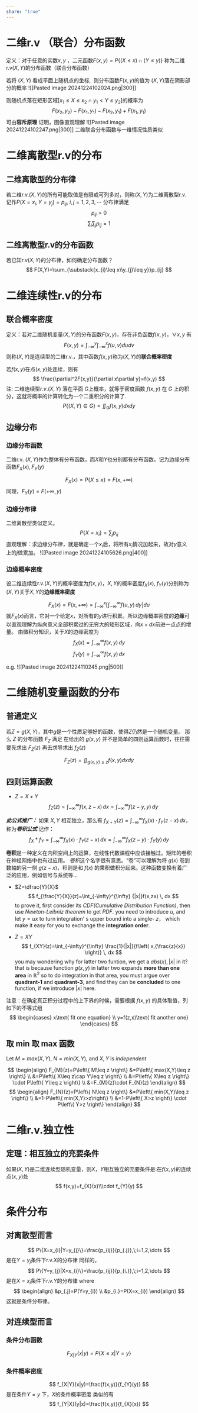```yaml
---
share: "true"
---
```


# 二维r.v （联合）分布函数
定义：对于任意的实数$x,y$ ，二元函数$F(x,y)=P\left\{(X\leq x)\cap(Y\leq y)\right\}$
称为二维r.v$(X,Y)$的分布函数（联合分布函数）

若将 $(X, Y)$ 看成平面上随机点的坐标,  则分布函数$F(x, y)$的值为 $(X, Y )$落在阴影部分的概率 
![[Pasted image 20241224102024.png|300]]

则随机点落在矩形区域$[x_{1}\leq X\leq x_{2}\cap y_{1}<Y\leq y_{2}]$的概率为
$$
F(x_{2},y_{2})-F(x_{1},y_{1})-F(x_{2},y_{1})+F(x_{1},y_{1})
$$
可由**容斥原理** 证明，图像直观理解
![[Pasted image 20241224102247.png|300]]
二维联合分布函数与一维情况性质类似

# 二维离散型r.v的分布
## 二维离散型的分布律
若二维r.v.$(X,Y)$的所有可能取值是有限或可列多对，则称$(X,Y)$为二维离散型r.v.
记作$P(X=x_{i},Y=y_{j})=p_{ij}$,  $i,j=1,2,3,\cdots$
分布律满足
$$
p_{ij}>0
$$
$$
\sum _{i}\sum _{j}p_{ij}=1
$$
## 二维离散型r.v的分布函数
若已知r.v$(X,Y)$的分布律，如何确定分布函数？
$$
F(X,Y)=\sum_{\substack{x_{i}\leq x\\y_{j}\leq y}}p_{ij}
$$
# 二维连续性r.v的分布
## 联合概率密度
定义：若对二维随机变量$(X,Y)$的分布函数$F(x,y)$，存在非负函数$f(x,y)$，$\forall x,y$ 有
$$
F(x,y)=\int_{-\infty}^y\int_{-\infty}^xf(u,v)dudv
$$
则称$(X,Y)$是连续型的二维$\mathrm{r.v.}$，其中函数$f(x,y)$称为$(X,Y)$的**联合概率密度**

若$f(x,y)$在点$(x,y)$处连续，则有
$$
\frac{\partial^2F(x,y)}{\partial x\partial y}=f(x,y)
$$
注: 二维连续型$r.v. (X, Y)$ 落在平面 $G$上概率，就等于密度函数 $f(x, y)$ 在 $G$ 上的积分，这就将概率的计算转化为一个二重积分的计算了.
$$
P\{(X,Y)\in G\}=\iint _{G}f(x,y)dxdy
$$
## 边缘分布
### 边缘分布函数

二维r.v. $(X,Y)$作为整体有分布函数，而$X$和$Y$也分别都有分布函数。记为边缘分布函数$F_{X}(x),F_{Y}(y)$

$$
F_{X}(x)=P\{X\leq x\}=F(x,+\infty)
$$
同理，$F_{Y}(y)=F(+\infty,y)$
### 边缘分布律
二维离散型类似定义。
$$
P\{X=x_{i}\}=\sum_{j}p_{ij}
$$
直观理解：求边缘分布律，就是确定一个$x_i$后，将所有$x_{i}$情况加起来，故对$y$意义上的$j$做累加。
![[Pasted image 20241224105626.png|400]]

### 边缘概率密度

设二维连续性r.v.$(X,Y)$的概率密度为$f(x,y)$，$X,Y$的概率密度$f_{X}(x),\;f_{Y}(y)$分别称为$(X,Y)$关于$X,Y$的**边缘概率密度**

$$
F_{X}(x)=F(x,+\infty)=\int_{-\infty}^x\left[\int_{-\infty}^{\infty} f(u,y) \, dy \right]du
$$
就$F_{X}(x)$而言，它对一个给定$x$，对所有的$y$进行积累。所以边缘概率密度的**边缘**可以直观理解为纵向意义全部积累过的无穷大的矩形区域，向$x+dx$前进一点点的增量。
由微积分知识，关于$X$的边缘密度为
$$
f_{X}(x)=\int_{-\infty}^{\infty} f(x,y) \, dy
$$
$$
f_{Y}(y)=\int_{-\infty}^{\infty} f(x,y) \, dx 
$$

e.g.
![[Pasted image 20241224110245.png|500]]
# 二维随机变量函数的分布
## 普通定义
若$Z=g(X,Y)$，其中$g$是一个性质足够好的函数，使得$Z$仍然是一个随机变量。
那么 $Z$ 的分布函数 $F_{Z}$ 满足
在给出的 $g(x,y)$ 并不是简单的四则运算函数时，往往需要先求出 $F_{Z}(z)$ 再去求导求出 $f_{Z}(z)$


$$
F_{Z}(z)=\iint_{g(x,y)\leq z}{f(x,y)dxdy}
$$
## 四则运算函数
- $Z=X+Y$
$$
	f_{Z}(z)=\int_{-\infty}^{\infty} f(x,z-x) \, dx=\int_{-\infty}^{\infty} f(z-y,y) \, dy  
$$

***此公式推广：*** 如果 $X,Y$ 相互独立，那么有 $f_{X+Y}(z)=\int_{-\infty}^{\infty} f_{X}(x)\cdot f_{Y}(z-x) \, dx$，称为***卷积公式***
记作：
$$
f_{X}*f_{Y}=\int_{-\infty}^{\infty} f_{X}(x)\cdot f_{Y}(z-x) \, dx=\int_{-\infty}^{\infty} f_{X}(z-y)\cdot f_{Y}(y) \, dy
$$

**卷积**是一种定义在内积空间上的运算，在线性代数课程中应该接触过。矩阵的卷积在神经网络中也有过应用。
*卷积*这个名字很有意思。“卷”可以理解为将 $g(x)$ 卷到数轴的另一侧 $g(z-x)$，积则是和 $f(x)$ 的乘积做积分起来。这种函数变换有着广泛的应用，例如信号与系统等...

- $Z=\dfrac{Y}{X}$
$$
	f_{\frac{Y}{X}}(z)=\int_{-\infty}^{\infty} {|x|}f(x,zx) \, dx  
$$
	to prove it,  first consider its *CDF(Cumulative Distribution Function)*,  then use *Newton-Leibniz theorem* to get *PDF*.
	you need to introduce $u$, and let $y=ux$ to turn integration' s upper bound into a single- $z$，  which make it easy for you to exchange the **integration order**.
	
- $Z=XY$
$$
f_{XY}(z)=\int_{-\infty}^{\infty} \frac{1}{|x|}{f\left( x,{\frac{z}{x}} \right)} \, dx 
$$
	you may wondering why for latter two funtion, we get a $abs(x),|x|$ in it?
	that is because function $g(x,y)$  in latter two expands **more than one area** in $\mathbb{R}^2$
	so to do integration in that area, you must argue over **quadrant-1** and **quadrant-3**, and find they can be **concluded** to one function, if we introduce $|x|$ here.

注意：在确定真正积分过程中的上下界的时候，需要根据 $f(x,y)$ 的具体取值，列如下的不等式组
$$
\begin{cases}
x\text{ fit one equation} \\
y=f(z,x)\text{ fit another one}
\end{cases}
$$
## 取 min 取 max 函数
Let $M=max(X,Y)$, $N=min(X,Y)$, and $X,Y$ is *independent*

$$
\begin{align}
F_{M}(z)=P\left\{ M\leq z \right\} &=P\left\{ max(X,Y)\leq z \right\} \\
&=P\left\{ X\leq z\cap Y\leq z \right\}  \\
&=P\left\{ X\leq z \right\} \cdot P\left\{ Y\leq z \right\}  \\
&=F_{M}(z)\cdot F_{N}(z)
\end{align}
$$
$$
\begin{align}
F_{N}(z)=P\left\{ N\leq z \right\} &=P\left\{ min(X,Y)\leq z \right\} \\
&=1-P\left\{ min(X,Y)>z\right\}  \\
&=1-P\left\{ X>z \right\} \cdot P\left\{ Y>z \right\} 
\end{align}
$$

# 二维r.v.独立性
## 定理：相互独立的充要条件
如果$(X,Y)$是二维连续型随机变量，则$X，Y$相互独立的充要条件是:在$f(x,y)$的连续点$(x,y)$处
$$
f(x,y)=f_{X}(x)\\\cdot f_{Y}(y)
$$

# 条件分布
## 对离散型而言
$$
P\{X=x_{i}|Y=y_{j}\}=\frac{p_{ij}}{p_{.j}},\;i=1,2,\dots
$$
是在$Y=y_{j}$条件下r.v.$X$的分布律
同样的，
$$
P\{Y=y_{j}|X=x_{i}\}=\frac{p_{ij}}{p_{i.}},\;i=1,2,\dots
$$
是在$X=x_{i}$条件下r.v.$Y$的分布律
where
$$
\begin{align}
&p_{.j}=P(Y=y_{i}) \\
&p_{i.}=P(X=x_{i})
\end{align}
$$
这就是条件分布律。
## 对连续型而言

### 条件分布函数

$$
F_{X|Y}(x|y)=P\{X\leq x|Y=y\}
$$
### 条件概率密度
$$
f_{X|Y}(x|y)=\frac{f(x,y)}{f_{Y}(y)}
$$
是在条件$Y=y$ 下，$X$的条件概率密度
类似的有
$$
f_{Y|X}(y|x)=\frac{f(x,y)}{f_{X}(x)}
$$

